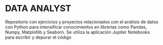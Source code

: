 # DATA ANALYST  
Repositorio con ejercicios y proyectos relacionados con el análisis de datos con Python para intensificar conocimientos en librerias como Pandas, Numpy, Matplotlib y  Seaborn.
Se utiliza la aplicación Jupiter Notebooks para escribir y depurar el código

